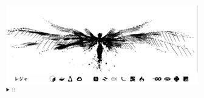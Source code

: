 <img src="./banner.png">
<details><summary> :: </summary>
<!--START_SECTION:waka-->

```
From: 09 August 2024 - To: 15 July 2025

Total Time: 1,627 hrs 55 mins

Python                     382 hrs 46 mins /////--------------------   21.72 %
PHP                        342 hrs 1 min   /////--------------------   19.40 %
Markdown                   219 hrs 19 mins ///----------------------   12.44 %
Other                      134 hrs 38 mins //-----------------------   07.64 %
```

<!--END_SECTION:waka-->
</details>

